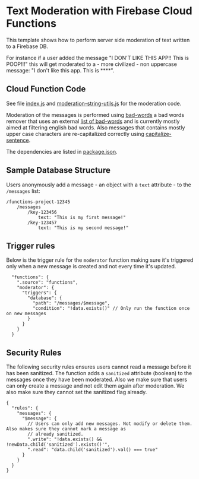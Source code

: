# Text Moderation with Firebase Cloud Functions

This template shows how to perform server side moderation of text written to a Firebase DB.

For instance if a user added the message "I DON'T LIKE THIS APP!! This is POOP!!!" this will get moderated to a - more civilized - non uppercase message: "I don't like this app. This is ****".

## Cloud Function Code

See file [index.js](index.js) and [moderation-string-utils.js](moderation-string-utils.js) for the moderation code.

Moderation of the messages is performed using [bad-words](https://www.npmjs.com/package/bad-words) a bad words remover that uses an external [list of bad-words](https://github.com/web-mech/badwords-list) and is currently mostly aimed at filtering english bad words. Also messages that contains mostly upper case characters are re-capitalized correctly using [capitalize-sentence](https://www.npmjs.com/package/capitalize-sentence).

The dependencies are listed in [package.json](package.json).

## Sample Database Structure

Users anonymously add a message - an object with a `text` attribute - to the `/messages` list:

```
/functions-project-12345
    /messages
        /key-123456
            text: "This is my first message!"
        /key-123457
            text: "This is my second message!"
```

## Trigger rules

Below is the trigger rule for the `moderator` function making sure it's triggered only when a new message is created and not every time it's updated.

```
  "functions": {
    ".source": "functions",
    "moderator": {
      "triggers": {
        "database": {
          "path": "/messages/$message",
          "condition": "!data.exists()" // Only run the function once on new messages
        }
      }
    }
  }
```

## Security Rules

The following security rules ensures users cannot read a message before it has been sanitized. The function adds a `sanitized` attribute (boolean) to the messages once they have been moderated.
Also we make sure that users can only create a message and not edit them again after moderation. We also make sure they cannot set the sanitized flag already.

```
{
  "rules": {
    "messages": {
      "$message": {
        // Users can only add new messages. Not modify or delete them. Also makes sure they cannot mark a message as
        // already sanitized.
        ".write": "!data.exists() && !newData.child('sanitized').exists()'",
        ".read": "data.child('sanitized').val() === true"
      }
    }
  }
}
```



